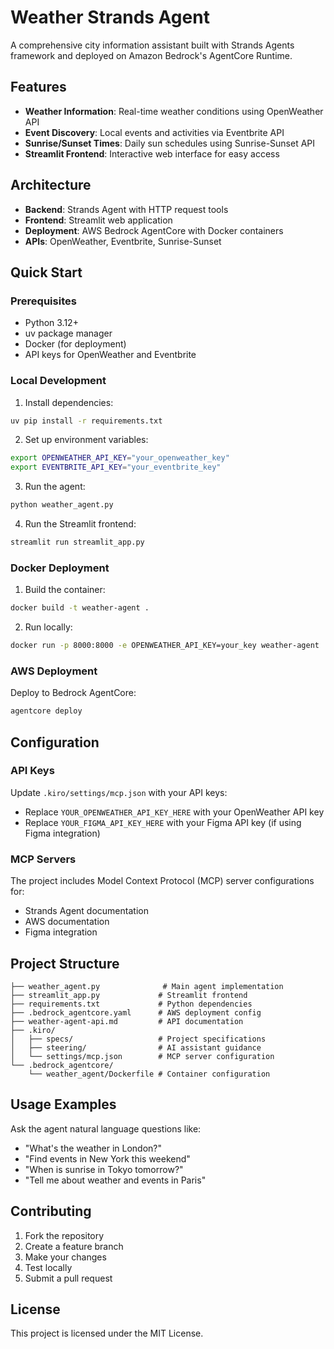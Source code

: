 # Weather Strands Agent

A comprehensive city information assistant built with Strands Agents framework and deployed on Amazon Bedrock's AgentCore Runtime.

## Features

- **Weather Information**: Real-time weather conditions using OpenWeather API
- **Event Discovery**: Local events and activities via Eventbrite API
- **Sunrise/Sunset Times**: Daily sun schedules using Sunrise-Sunset API
- **Streamlit Frontend**: Interactive web interface for easy access

## Architecture

- **Backend**: Strands Agent with HTTP request tools
- **Frontend**: Streamlit web application
- **Deployment**: AWS Bedrock AgentCore with Docker containers
- **APIs**: OpenWeather, Eventbrite, Sunrise-Sunset

## Quick Start

### Prerequisites

- Python 3.12+
- uv package manager
- Docker (for deployment)
- API keys for OpenWeather and Eventbrite

### Local Development

1. Install dependencies:
```bash
uv pip install -r requirements.txt
```

2. Set up environment variables:
```bash
export OPENWEATHER_API_KEY="your_openweather_key"
export EVENTBRITE_API_KEY="your_eventbrite_key"
```

3. Run the agent:
```bash
python weather_agent.py
```

4. Run the Streamlit frontend:
```bash
streamlit run streamlit_app.py
```

### Docker Deployment

1. Build the container:
```bash
docker build -t weather-agent .
```

2. Run locally:
```bash
docker run -p 8000:8000 -e OPENWEATHER_API_KEY=your_key weather-agent
```

### AWS Deployment

Deploy to Bedrock AgentCore:
```bash
agentcore deploy
```

## Configuration

### API Keys

Update `.kiro/settings/mcp.json` with your API keys:
- Replace `YOUR_OPENWEATHER_API_KEY_HERE` with your OpenWeather API key
- Replace `YOUR_FIGMA_API_KEY_HERE` with your Figma API key (if using Figma integration)

### MCP Servers

The project includes Model Context Protocol (MCP) server configurations for:
- Strands Agent documentation
- AWS documentation
- Figma integration

## Project Structure

```
├── weather_agent.py              # Main agent implementation
├── streamlit_app.py             # Streamlit frontend
├── requirements.txt             # Python dependencies
├── .bedrock_agentcore.yaml      # AWS deployment config
├── weather-agent-api.md         # API documentation
├── .kiro/
│   ├── specs/                   # Project specifications
│   ├── steering/                # AI assistant guidance
│   └── settings/mcp.json        # MCP server configuration
└── .bedrock_agentcore/
    └── weather_agent/Dockerfile # Container configuration
```

## Usage Examples

Ask the agent natural language questions like:
- "What's the weather in London?"
- "Find events in New York this weekend"
- "When is sunrise in Tokyo tomorrow?"
- "Tell me about weather and events in Paris"

## Contributing

1. Fork the repository
2. Create a feature branch
3. Make your changes
4. Test locally
5. Submit a pull request

## License

This project is licensed under the MIT License.